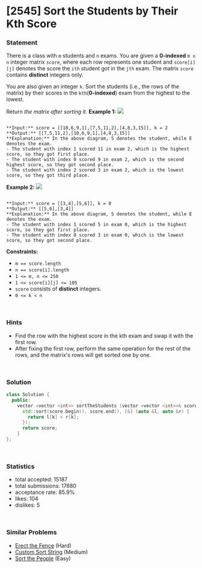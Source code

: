 # [2545] Sort the Students by Their Kth Score



### Statement

There is a class with `m` students and `n` exams. You are given a **0-indexed** `m x n` integer matrix `score`, where each row represents one student and `score[i][j]` denotes the score the `ith` student got in the `jth` exam. The matrix `score` contains **distinct** integers only.

You are also given an integer `k`. Sort the students (i.e., the rows of the matrix) by their scores in the `kth`(**0-indexed**) exam from the highest to the lowest.

Return *the matrix after sorting it.*
**Example 1:**
![](https://assets.leetcode.com/uploads/2022/11/30/example1.png)

```

**Input:** score = [[10,6,9,1],[7,5,11,2],[4,8,3,15]], k = 2
**Output:** [[7,5,11,2],[10,6,9,1],[4,8,3,15]]
**Explanation:** In the above diagram, S denotes the student, while E denotes the exam.
- The student with index 1 scored 11 in exam 2, which is the highest score, so they got first place.
- The student with index 0 scored 9 in exam 2, which is the second highest score, so they got second place.
- The student with index 2 scored 3 in exam 2, which is the lowest score, so they got third place.

```

**Example 2:**
![](https://assets.leetcode.com/uploads/2022/11/30/example2.png)

```

**Input:** score = [[3,4],[5,6]], k = 0
**Output:** [[5,6],[3,4]]
**Explanation:** In the above diagram, S denotes the student, while E denotes the exam.
- The student with index 1 scored 5 in exam 0, which is the highest score, so they got first place.
- The student with index 0 scored 3 in exam 0, which is the lowest score, so they got second place.

```

**Constraints:**
* `m == score.length`
* `n == score[i].length`
* `1 <= m, n <= 250`
* `1 <= score[i][j] <= 105`
* `score` consists of **distinct** integers.
* `0 <= k < n`


<br>

### Hints

- Find the row with the highest score in the kth exam and swap it with the first row.
- After fixing the first row, perform the same operation for the rest of the rows, and the matrix's rows will get sorted one by one.

<br>

### Solution

```cpp
class Solution {
  public:
    vector <vector <int>> sortTheStudents (vector <vector <int>>& score, int k) {
      std::sort(score.begin(), score.end(), [&] (auto &l, auto &r) {
        return l[k] > r[k];
      });
      return score;
    }
};
```

<br>

### Statistics

- total accepted: 15187
- total submissions: 17680
- acceptance rate: 85.9%
- likes: 104
- dislikes: 5

<br>

### Similar Problems

- [Erect the Fence](https://leetcode.com/problems/erect-the-fence) (Hard)
- [Custom Sort String](https://leetcode.com/problems/custom-sort-string) (Medium)
- [Sort the People](https://leetcode.com/problems/sort-the-people) (Easy)

